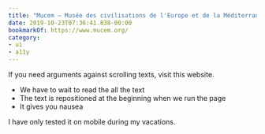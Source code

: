 ```yaml
---
title: "Mucem — Musée des civilisations de l'Europe et de la Méditerranée"
date: 2019-10-23T07:36:41.838-00:00
bookmarkOf: https://www.mucem.org/
category:
- ui
- a11y
---
```

If you need arguments against scrolling texts, visit this website.

- We have to wait to read the all the text
- The text is repositioned at the beginning when we run the page
- It gives you nausea

I have only tested it on mobile during my vacations.

